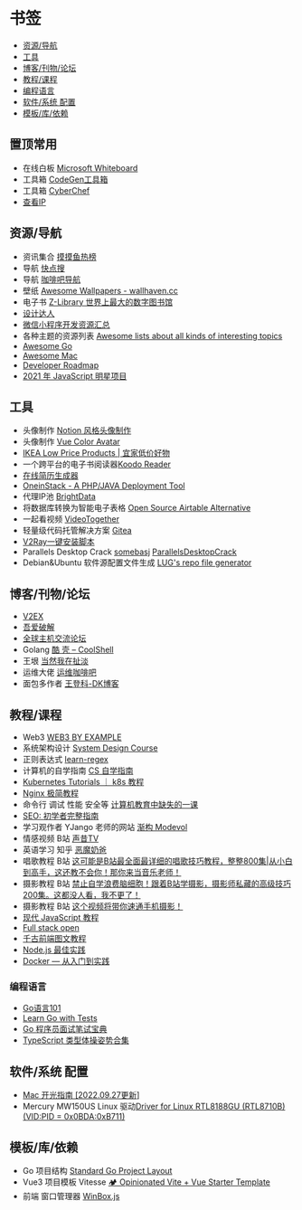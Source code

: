# 书签

- [资源/导航](#资源导航)
- [工具](#工具)
- [博客/刊物/论坛](#博客刊物论坛)
- [教程/课程](#教程课程)
- [编程语言](#编程语言)
- [软件/系统 配置](#软件系统-配置)
- [模板/库/依赖](#模板库依赖)

## 置顶常用

- 在线白板 [Microsoft Whiteboard](https://whiteboard.office.com/)
- 工具箱 [CodeGen工具箱](https://1024doc.com/)
- 工具箱 [CyberChef](https://gchq.github.io/CyberChef/)
- [查看IP](https://ip.skk.moe/)

## 资源/导航

- 资讯集合 [摸摸鱼热榜](https://momoyu.cc/)
- 导航 [快点搜](https://quickso.cn/)
- 导航 [咖啡吧导航](https://ops-coffee.cn/)
- 壁纸 [Awesome Wallpapers - wallhaven.cc](https://wallhaven.cc/)
- 电子书 [Z-Library 世界上最大的数字图书馆](https://zh.z-lib.org/)
- [设计达人](https://www.shejidaren.com/)
- [微信小程序开发资源汇总](https://github.com/justjavac/awesome-wechat-weapp)
- 各种主题的资源列表 [Awesome lists about all kinds of interesting topics](https://github.com/sindresorhus/awesome)
- [Awesome Go](https://github.com/avelino/awesome-go)
- [Awesome Mac](https://github.com/jaywcjlove/awesome-mac)
- [Developer Roadmap](https://github.com/kamranahmedse/developer-roadmap)
- [2021 年 JavaScript 明星项目](https://risingstars.js.org/2021/zh)

## 工具

- 头像制作 [Notion 风格头像制作](https://notion-avatar.vercel.app/zh)
- 头像制作 [Vue Color Avatar](https://vue-color-avatar.vercel.app)
- [IKEA Low Price Products | 宜家低价好物](https://ikea-lp.netlify.app)
- 一个跨平台的电子书阅读器[Koodo Reader](https://github.com/troyeguo/koodo-reader)
- [在线简历生成器](https://github.com/visiky/resume)
- [OneinStack - A PHP/JAVA Deployment Tool](https://github.com/oneinstack/oneinstack)
- 代理IP池 [BrightData](https://brightdata.com/)
- 将数据库转换为智能电子表格 [Open Source Airtable Alternative](https://github.com/nocodb/nocodb)
- 一起看视频 [VideoTogether](https://github.com/VideoTogether/VideoTogether)
- 轻量级代码托管解决方案 [Gitea](https://gitea.io/zh-cn/)
- [V2Ray一键安装脚本](https://github.com/233boy/v2ray/wiki)
- Parallels Desktop Crack [somebasj](https://github.com/somebasj) [ParallelsDesktopCrack](https://git.icrack.day/somebasj/ParallelsDesktopCrack)
- Debian&Ubuntu 软件源配置文件生成 [LUG's repo file generator](https://mirrors.ustc.edu.cn/repogen/)

## 博客/刊物/论坛

- [V2EX](https://www.v2ex.com/)
- [吾爱破解](https://www.52pojie.cn/)
- [全球主机交流论坛](https://hostloc.com/forum.php)
- Golang [酷 壳 – CoolShell](https://coolshell.cn)
- 王垠 [当然我在扯淡](https://www.yinwang.org)
- 运维大佬 [运维咖啡吧](https://blog.ops-coffee.cn/)
- 面包多作者 [王登科-DK博客](https://greatdk.com/)

## 教程/课程

- Web3 [WEB3 BY EXAMPLE](https://www.web3byexample.com/)
- 系统架构设计 [System Design Course](https://github.com/karanpratapsingh/system-design)
- 正则表达式 [learn-regex](https://github.com/ziishaned/learn-regex/blob/master/translations/README-cn.md)
- 计算机的自学指南 [CS 自学指南](https://github.com/PKUFlyingPig/cs-self-learning)
- [Kubernetes Tutorials ｜ k8s 教程](https://github.com/guangzhengli/k8s-tutorials)
- [Nginx 极简教程](https://github.com/dunwu/nginx-tutorial)
- 命令行 调试 性能 安全等 [计算机教育中缺失的一课](https://github.com/missing-semester-cn/missing-semester-cn.github.io)
- [SEO: 初学者完整指南](https://ahrefs.com/zh/seo)
- 学习观作者 YJango 老师的网站 [渐构 Modevol](https://www.modevol.com/)
- 情感视频 B站 [声昔TV](https://space.bilibili.com/1426112202)
- 英语学习 知乎 [恶魔奶爸](https://www.zhihu.com/people/e-miao-de-nai-ba/posts)
- 唱歌教程 B站 [这可能是B站最全面最详细的唱歌技巧教程，整整800集|从小白到高手，这还教不会你！那你来当音乐老师！](https://www.bilibili.com/video/BV1dU4y1d7V9)
- 摄影教程 B站 [禁止自学浪费脑细胞！跟着B站学摄影，摄影师私藏的高级技巧200集。这都没人看，我不更了！](https://www.bilibili.com/video/BV1ZS4y1U7GB)
- 摄影教程 B站 [这个视频将带你速通手机摄影！](https://www.bilibili.com/video/BV1ge4y177x1)
- [现代 JavaScript 教程](https://zh.javascript.info/)
- [Full stack open](https://fullstackopen.com/)
- [千古前端图文教程](https://github.com/qianguyihao/Web)
- [Node.js 最佳实践](https://github.com/goldbergyoni/nodebestpractices/blob/master/README.chinese.md)
- [Docker — 从入门到实践](https://vuepress.mirror.docker-practice.com/)

### 编程语言

- [Go语言101](https://gfw.go101.org)
- [Learn Go with Tests](https://github.com/quii/learn-go-with-tests)
- [Go 程序员面试笔试宝典](https://golang.design/go-questions/)
- [TypeScript 类型体操姿势合集](https://github.com/type-challenges/type-challenges/blob/main/README.zh-CN.md)

## 软件/系统 配置

- [Mac 开光指南 [2022.09.27更新]](https://shockerli.net/post/mac-initialize/)
- Mercury MW150US Linux 驱动[Driver for Linux RTL8188GU (RTL8710B) (VID:PID = 0x0BDA:0xB711)](https://github.com/McMCCRU/rtl8188gu)

## 模板/库/依赖

- Go 项目结构 [Standard Go Project Layout](https://github.com/golang-standards/project-layout)
- Vue3 项目模板 Vitesse [🏕 Opinionated Vite + Vue Starter Template](https://github.com/antfu/vitesse)
- 前端 窗口管理器 [WinBox.js](https://github.com/nextapps-de/winbox)
